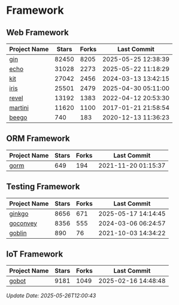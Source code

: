 # Framework

## Web Framework
| Project Name | Stars | Forks | Last Commit |
| ------------ | ----- | ----- | ----------- |
| [gin](https://github.com/gin-gonic/gin) | 82450 | 8205 | 2025-05-25 12:38:39 |
| [echo](https://github.com/labstack/echo) | 31028 | 2273 | 2025-05-22 11:18:29 |
| [kit](https://github.com/go-kit/kit) | 27042 | 2456 | 2024-03-13 13:42:15 |
| [iris](https://github.com/kataras/iris) | 25501 | 2479 | 2025-04-30 05:11:00 |
| [revel](https://github.com/revel/revel) | 13192 | 1383 | 2022-04-12 20:53:30 |
| [martini](https://github.com/go-martini/martini) | 11620 | 1100 | 2017-01-21 21:58:54 |
| [beego](https://github.com/astaxie/beego) | 740 | 183 | 2020-12-13 11:36:23 |

## ORM Framework
| Project Name | Stars | Forks | Last Commit |
| ------------ | ----- | ----- | ----------- |
| [gorm](https://github.com/jinzhu/gorm) | 649 | 194 | 2021-11-20 01:15:37 |

## Testing Framework
| Project Name | Stars | Forks | Last Commit |
| ------------ | ----- | ----- | ----------- |
| [ginkgo](https://github.com/onsi/ginkgo) | 8656 | 671 | 2025-05-17 14:14:45 |
| [goconvey](https://github.com/smartystreets/goconvey) | 8356 | 555 | 2024-03-06 06:24:57 |
| [goblin](https://github.com/franela/goblin) | 890 | 76 | 2021-10-03 14:34:22 |

## IoT Framework
| Project Name | Stars | Forks | Last Commit |
| ------------ | ----- | ----- | ----------- |
| [gobot](https://github.com/hybridgroup/gobot) | 9181 | 1049 | 2025-02-16 14:48:48 |

*Update Date: 2025-05-26T12:00:43*